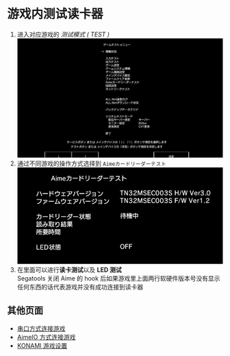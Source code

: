 # 游戏内测试读卡器

1. 进入对应游戏的 *测试模式 ( TEST )* ![test0](assets/test0.png)
2. 通过不同游戏的操作方式选择到 `Aimeカードリーダーテスト` ![test1](assets/test1.png)
3. 在里面可以进行**读卡测试**以及 **LED 测试**  
Segatools 关闭 Aime 的 hook 后如果游戏里上面两行软硬件版本号没有显示任何东西的话代表游戏并没有成功连接到读卡器

## 其他页面
* [串口方式连接游戏](serial.md)
* [AimeIO 方式连接游戏](aimeio.md)
* [KONAMI 游戏设置](../KONAMI/index.md)